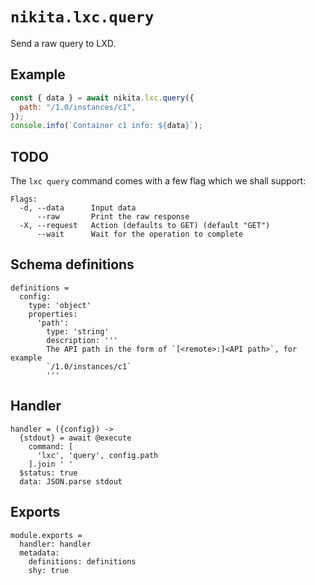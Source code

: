 
# `nikita.lxc.query`

Send a raw query to LXD.

## Example

```js
const { data } = await nikita.lxc.query({
  path: "/1.0/instances/c1",
});
console.info(`Container c1 info: ${data}`);
```

## TODO

The `lxc query` command comes with a few flag which we shall support:

```
Flags:
  -d, --data      Input data
      --raw       Print the raw response
  -X, --request   Action (defaults to GET) (default "GET")
      --wait      Wait for the operation to complete
```

## Schema definitions

    definitions =
      config:
        type: 'object'
        properties:
          'path':
            type: 'string'
            description: '''
            The API path in the form of `[<remote>:]<API path>`, for example
            `/1.0/instances/c1`
            '''

## Handler

    handler = ({config}) ->
      {stdout} = await @execute
        command: [
          'lxc', 'query', config.path
        ].join ' '
      $status: true
      data: JSON.parse stdout

## Exports

    module.exports =
      handler: handler
      metadata:
        definitions: definitions
        shy: true
